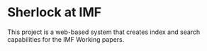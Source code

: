# Sherlock at IMF

This project is a web-based system that creates index and search capabilities for the IMF Working papers.
